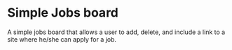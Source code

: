 # Simple Jobs board

A simple jobs board that allows a user to add, delete, and include a link to a site where he/she can apply for a job. 
